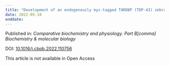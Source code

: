 ```yaml
---
title: "Development of an endogenously myc-tagged TARDBP (TDP-43) zebrafish model using the CRISPR/Cas9 system and homology directed repair."
date: 2022-05-18
enddate:
---
```


Published in: *Comparative biochemistry and physiology. Part B[comma] Biochemistry & molecular biology*

DOI: [10.1016/j.cbpb.2022.110756](https://doi.org/10.1016/j.cbpb.2022.110756)

This article is not available in Open Access


